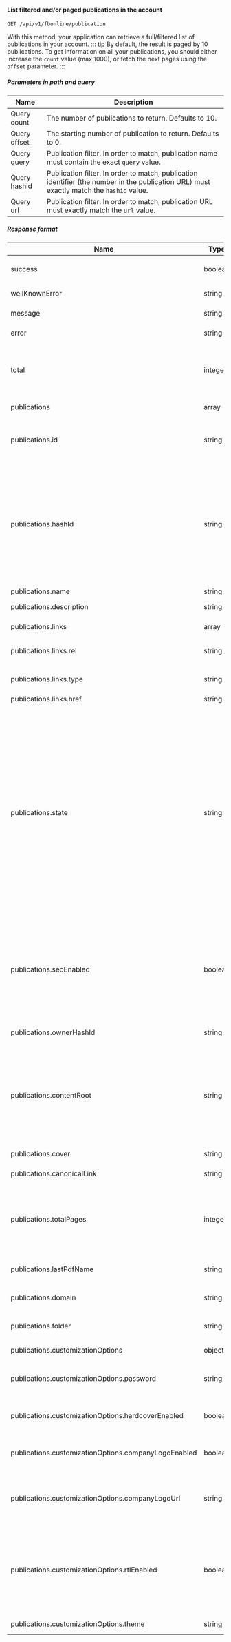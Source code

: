 #### List filtered and/or paged publications in the account
`GET /api/v1/fbonline/publication`

With this method, your application can retrieve a full/filtered list of publications in your account.
::: tip
By default, the result is paged by 10 publications. To get information on all your publications, you should either increase the `count`
value (max 1000), or fetch the next pages using the `offset` parameter.
:::
##### Parameters in path and query
|Name|Description|
|-|-|
|<Badge>Query</Badge> count|The number of publications to return. Defaults to 10.|
|<Badge>Query</Badge> offset|The starting number of publication to return. Defaults to 0.|
|<Badge>Query</Badge> query|Publication filter. In order to match, publication name must contain the exact `query` value.|
|<Badge>Query</Badge> hashid|Publication filter. In order to match, publication identifier (the number in the publication URL) must exactly match the `hashid` value.|
|<Badge>Query</Badge> url|Publication filter. In order to match, publication URL must exactly match the `url` value.|
##### Response format
|Name|Type|Description|
|-|-|-|
|success|boolean|Indicates whether your request was succesful or not.|
|wellKnownError|string|Machine-readable error code.|
|message|string|Human-readable error message.|
|error|string|Detailed error code.|
|total|integer|The total number of publications matching your request (disregarding offset/count).|
|publications|array|Matching publications.|
|publications.id|string|Publication's unique identifier. It is permanent, none of your actions will change it.|
|publications.hashId|string|Publication identifier for URLs. Although it is automatically assigned to all publications,  it may be changed with the help of our support team, so you should not rely on this as a valid/unique publication identifier.|
|publications.name|string|Publication name.|
|publications.description|string|Publication description.|
|publications.links|array|A set of HATEOAS links.|
|publications.links.rel|string|The kind of relation with the linked resource.|
|publications.links.type|string|The HTTP method to use with this link.|
|publications.links.href|string|Link URL.|
|publications.state|string|Publication status. It may consist of any combination (comma separated) of the following values:  `Trashed` - the publication was moved to trash, but can still be restored;  `Deleted` - the publication was irreversibly deleted;  `CompletedAllStages` - the publication has at least one source that converted successfully;  `HasContent`, `Empty`, `Published` - internal statuses, do not rely on them.|
|publications.seoEnabled|boolean|Indicates whether SEO optimization is enabled for the publication. If true, that means web search indexing engines will see the text  content of your publication, and it will appear in our sitemap.|
|publications.ownerHashId|string|Publication owner identifier. Typically not used.|
|publications.contentRoot|string|Base URL for all publication assets. Files there are not public, so you cannot access them without viewing the actual publication (when allowed by the publication's security policy).|
|publications.cover|string|Publication cover URL.|
|publications.canonicalLink|string|Canonical URL of the publication.|
|publications.totalPages|integer|The total number of pages in the publication. This will have a valid value once the publication source has completely converted.|
|publications.lastPdfName|string|The filename of the latest uploaded PDF source file.|
|publications.domain|string|The domain where the publication is located.|
|publications.folder|string|ID of the folder containing the publication.|
|publications.customizationOptions|object|Publication looks & behavior settings.|
|publications.customizationOptions.password|string|Password for password-protected publications.|
|publications.customizationOptions.hardcoverEnabled|boolean|Indicates whether a hardcover is enabled for the publication.|
|publications.customizationOptions.companyLogoEnabled|boolean|Indicates whether a company logo display is enabled for the publication.|
|publications.customizationOptions.companyLogoUrl|string|The URL that opens when people click on the company logo inside the publication.|
|publications.customizationOptions.rtlEnabled|boolean|Indicates whether the publication is in RTL mode (this is designed for Hebrew and Arabic publications, where the page flipping direction and controls layout are reversed).|
|publications.customizationOptions.theme|string|The selected skin for the publication.|
